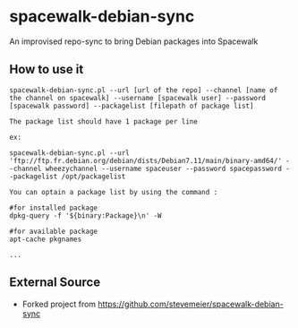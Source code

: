 spacewalk-debian-sync
=====================

An improvised repo-sync to bring Debian packages into Spacewalk

## How to use it

```
spacewalk-debian-sync.pl --url [url of the repo] --channel [name of the channel on spacewalk] --username [spacewalk user] --password [spacewalk password] --packagelist [filepath of package list]

The package list should have 1 package per line

ex:

spacewalk-debian-sync.pl --url 'ftp://ftp.fr.debian.org/debian/dists/Debian7.11/main/binary-amd64/' --channel wheezychannel --username spaceuser --password spacepassword --packagelist /opt/packagelist

You can optain a package list by using the command : 

#for installed package
dpkg-query -f '${binary:Package}\n' -W

#for available package
apt-cache pkgnames

...

```

## External Source

- Forked project from https://github.com/stevemeier/spacewalk-debian-sync
